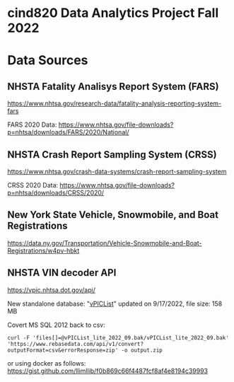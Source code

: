 # cind820 Data Analytics Project Fall 2022

# Data Sources

## NHSTA Fatality Analisys Report System (FARS)

https://www.nhtsa.gov/research-data/fatality-analysis-reporting-system-fars

FARS 2020 Data:
https://www.nhtsa.gov/file-downloads?p=nhtsa/downloads/FARS/2020/National/

## NHSTA Crash Report Sampling System (CRSS)

https://www.nhtsa.gov/crash-data-systems/crash-report-sampling-system

CRSS 2020 Data:
https://www.nhtsa.gov/file-downloads?p=nhtsa/downloads/CRSS/2020/

## New York State Vehicle, Snowmobile, and Boat Registrations

https://data.ny.gov/Transportation/Vehicle-Snowmobile-and-Boat-Registrations/w4pv-hbkt


## NHSTA VIN decoder API

https://vpic.nhtsa.dot.gov/api/

New standalone database: "[vPICList]" updated on 9/17/2022, file size: 158 MB

[vPICList]: https://vpic.nhtsa.dot.gov/api/vPICList_lite_2022_09.bak.zip

Covert MS SQL 2012 back to csv:
```
curl -F 'files[]=@vPICList_lite_2022_09.bak/vPICList_lite_2022_09.bak' 'https://www.rebasedata.com/api/v1/convert?outputFormat=csv&errorResponse=zip' -o output.zip
```
or using docker as follows: https://gist.github.com/llimllib/f0b869c66f4487fcf8af4e8194c39993

